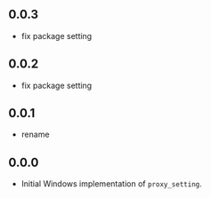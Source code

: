 ## 0.0.3
* fix package setting

## 0.0.2
* fix package setting

## 0.0.1
* rename

## 0.0.0
* Initial Windows implementation of `proxy_setting`.